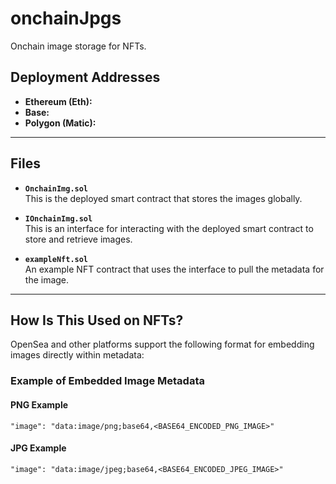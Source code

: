 # onchainJpgs
Onchain image storage for NFTs.

## Deployment Addresses
- **Ethereum (Eth):**  
- **Base:**  
- **Polygon (Matic):**

---

## Files

- **`OnchainImg.sol`**  
  This is the deployed smart contract that stores the images globally.

- **`IOnchainImg.sol`**  
  This is an interface for interacting with the deployed smart contract to store and retrieve images.

- **`exampleNft.sol`**  
  An example NFT contract that uses the interface to pull the metadata for the image.

---

## How Is This Used on NFTs?

OpenSea and other platforms support the following format for embedding images directly within metadata:

### Example of Embedded Image Metadata
#### PNG Example
```
"image": "data:image/png;base64,<BASE64_ENCODED_PNG_IMAGE>"
```
#### JPG Example
```
"image": "data:image/jpeg;base64,<BASE64_ENCODED_JPEG_IMAGE>"
```


